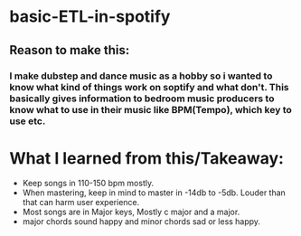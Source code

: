 # basic-ETL-in-spotify
## Reason to make this:
### I make dubstep and dance music as a hobby so i wanted to know what kind of things work on soptify and what don't. This basically gives information to bedroom music producers to know what to use in their music like BPM(Tempo), which key to use etc.

# What I learned from this/Takeaway:

- Keep songs in 110-150 bpm mostly.
- When mastering, keep in mind to master in -14db to -5db. Louder than that can harm user experience.
- Most songs are in Major keys, Mostly c major and a major.
- major chords sound happy and minor chords sad or less happy.
